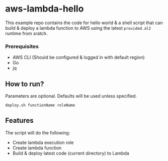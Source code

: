 # aws-lambda-hello
This example repo contains the code for hello world & a shell script that can build & deploy a lambda function to AWS using the latest `provided.al2` runtime from sratch.


### Prerequisites
- AWS CLI (Should be configured & logged in with default region)
- Go
- jq

## How to run?
Parameters are optional. Defaults will be used unless specified.
```
deploy.sh functionName roleName
```

## Features

The script will do the following:
- Create lambda execution role
- Create lambda function
- Build & deploy latest code (current directory) to Lambda